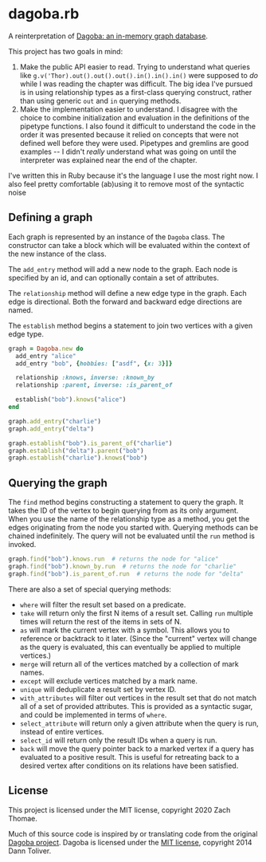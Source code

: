 # dagoba.rb

A reinterpretation of [Dagoba: an in-memory graph database](http://aosabook.org/en/500L/dagoba-an-in-memory-graph-database.html).

This project has two goals in mind:

1. Make the public API easier to read.
   Trying to understand what queries like `g.v('Thor).out().out().out().in().in().in()` were supposed to _do_ while I was reading the chapter was difficult.
   The big idea I've pursued is in using relationship types as a first-class querying construct, rather than using generic `out` and `in` querying methods.
1. Make the implementation easier to understand.
   I disagree with the choice to combine initialization and evaluation in the definitions of the pipetype functions.
   I also found it difficult to understand the code in the order it was presented because it relied on concepts that were not defined well before they were used.
   Pipetypes and gremlins are good examples -- I didn't _really_ understand what was going on until the interpreter was explained near the end of the chapter.

I've written this in Ruby because it's the language I use the most right now.
I also feel pretty comfortable (ab)using it to remove most of the syntactic noise 

## Defining a graph

Each graph is represented by an instance of the `Dagoba` class.
The constructor can take a block which will be evaluated within the context of the new instance of the class.

The `add_entry` method will add a new node to the graph.
Each node is specified by an id, and can optionally contain a set of attributes.

The `relationship` method will define a new edge type in the graph.
Each edge is directional.
Both the forward and backward edge directions are named.

The `establish` method begins a statement to join two vertices with a given edge type.

```ruby
graph = Dagoba.new do
  add_entry "alice"
  add_entry "bob", {hobbies: ["asdf", {x: 3}]}

  relationship :knows, inverse: :known_by
  relationship :parent, inverse: :is_parent_of

  establish("bob").knows("alice")
end

graph.add_entry("charlie")
graph.add_entry("delta")

graph.establish("bob").is_parent_of("charlie")
graph.establish("delta").parent("bob")
graph.establish("charlie").knows("bob")
```

## Querying the graph

The `find` method begins constructing a statement to query the graph.
It takes the ID of the vertex to begin querying from as its only argument.
When you use the name of the relationship type as a method, you get the edges originating from the node you started with.
Querying methods can be chained indefinitely.
The query will not be evaluated until the `run` method is invoked.

```ruby
graph.find("bob").knows.run  # returns the node for "alice"
graph.find("bob").known_by.run  # returns the node for "charlie"
graph.find("bob").is_parent_of.run  # returns the node for "delta"
```
 
There are also a set of special querying methods:

- `where` will filter the result set based on a predicate.
- `take` will return only the first N items of a result set.
   Calling `run` multiple times will return the rest of the items in sets of N.
- `as` will mark the current vertex with a symbol.
   This allows you to reference or backtrack to it later.
   (Since the "current" vertex will change as the query is evaluated, this can eventually be applied to multiple vertices.)
- `merge` will return all of the vertices matched by a collection of mark names.
- `except` will exclude vertices matched by a mark name.
- `unique` will deduplicate a result set by vertex ID.
- `with_attributes` will filter out vertices in the result set that do not match all of a set of provided attributes.
  This is provided as a syntactic sugar, and could be implemented in terms of `where`.
- `select_attribute` will return only a given attribute when the query is run, instead of entire vertices.
- `select_id` will return only the result IDs when a query is run.
- `back` will move the query pointer back to a marked vertex if a query has evaluated to a positive result.
  This is useful for retreating back to a desired vertex after conditions on its relations have been satisfied.

## License

This project is licensed under the MIT license, copyright 2020 Zach Thomae.

Much of this source code is inspired by or translating code from the original [Dagoba project](https://github.com/dxnn/dagoba).
Dagoba is licensed under the [MIT license](https://github.com/dxnn/dagoba/blob/master/LICENSE), copyright 2014 Dann Toliver.
